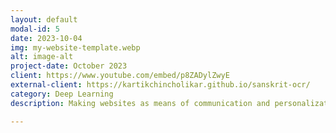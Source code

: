 ```yaml
---
layout: default
modal-id: 5
date: 2023-10-04
img: my-website-template.webp
alt: image-alt
project-date: October 2023
client: https://www.youtube.com/embed/p8ZADylZwyE
external-client: https://kartikchincholikar.github.io/sanskrit-ocr/
category: Deep Learning
description: Making websites as means of communication and personalization using natural english.

---
```

